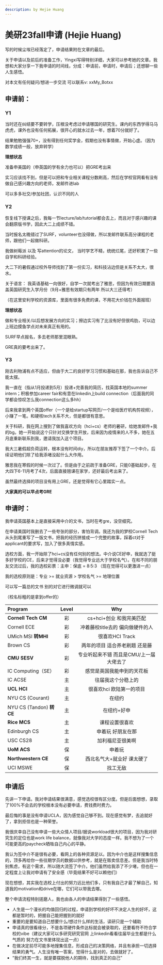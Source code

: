 ```yaml
---
description: by Hejie Huang
---
```


# 美研23fall申请 (Hejie Huang)

写的时候尘埃已经落定了，申请结果附在文章的最后。

关于申请以及前后的准备工作，Yingxi写得特别详细，大家可以参考她的文章。我想和大家分享一下我申请的时间线，分成：申请前，申请时，申请后；还想聊一些人生感悟。

对本文有任何疑问/想进一步交流 可以联系v: xxMy_Botxx



## 申请前：

### Y1

当时还在纠结要不要转学，压根没考虑过申请哪国的研究生。课内的东西学得马马虎虎，课外也没有任何拓展，很开心的就水过去一年，想着70分就好了。

结果勉勉强强70+，没有得到任何奖学金，假期也没有事情做，开始心虚。（因为数学成绩一般，放弃转学）

**理想状态**

准备申美国的（申英国的学有余力也可以）把GRE考出来

实习应该找不到，但是可以把和专业相关课程分数刷高，然后在学校官网看有没有做自己感兴趣方向的老师，发邮件进lab

可以多多社交/参加社团，认识不同的人

### Y2

恢复线下授课之后，我每一节lecture/lab/tutorial都会去上，而且对于感兴趣的课会翻原版书学，因此大二上成绩不错。

当时报名太晚错过了SURF，volunteer也没得做，所以发邮件联系高分课程的老师，跟他们一起做科研。

我做树莓派 以及 写attention的论文， 当时学艺不精，统统烂尾，还好积累了一些自学和科研经验。

大二下的暑假通过校外导师找到了第一份实习，和科技沾边但是关系不太大，很水。

关于语言： 我英语基础一向很好，自学一次就考出了雅思，但因为有效日期要涵盖英国研究生入学月份（9月+雅思有效期只有两年 所以大三还得考）

（在这里安利学校的资源库，里面有很多免费的课，不用花大价钱在外面报班）

**理想状态**

做和专业相关/以后想发展方向的实习；擦边实习有了比没有好但很鸡肋，可以边上班边摸鱼学点对未来真正有用的。

SURF早点报名，多去老师那里混眼熟。

GRE真的要考出来了。

### Y3

刚去利物浦有点不适应，但由于大二的良好学习习惯和基础在那，我也告诉自己不能太摆。

我一直在（指从1月投递到5月）投递+完善我的简历，找英国本地的summer intern；积极参加career fair和有意在linkedin上build connection（后面我的同学都会惊叹怎么我connection这么多hh）

后来我拿到两个英国offer（一个是给startup写网页/一个是给医疗机构剪视频），小赚了一笔。和硬核tech关系不大，但是都很有意思。

关于科研，我在网上搜到了做我喜欢方向（hci+cs）老师的暑研，给她发邮件+我的bg。她一开始说这个只针对交换学生开放，后来因为疫情来的人不多，她在五月底重新联系到我，邀请我加入这个项目。

我大三暑假超负荷运转，根本没有时间diy，所以在朋友推荐下签了一个中介。后续证明他们除了给我添堵没起什么大作用。

雅思我在寒假的时候一次过了。但是由于之前疏于准备GRE，只能0基础起步，在大四下6-11月考了4次，后面直接翘课在家学，还好最后考出来了。

虽然最终选择的项目没有用上GRE，还是觉得有它心里踏实一点。

**大家真的可以早点考GRE**



## 申请时：

我申请英国基本上是直接采用中介的文书，当时在考gre，没空细究。

在申请美国时我删去了一些夸张的部分，害怕背调。我还为我的梦校Cornell Tech从头到尾重写了一版文书，把我的经历拼接成一个完整的故事，踩着ct对于applicant的要求写，加入了很多真情实感。

选校方面，我一开始除了hci+cs没有任何别的想法。中介说CE好申，我就选了挺多好学校的CE，后来才觉得没必要（我觉得专业远大于学校名气）。在和不同的朋友交流过后，我的选校彩票：主申：保底 = 8:5:3 （现在觉得可以更激进一点）

我的选校原则是：专业 >= 就业资源 > 学校名气 >= 地理位置

可以写一篇总的文书 别的对它进行微调就可以 

（校名标粗的是拿到offer的）

| Program                  | Level |                   Why                   |
| :----------------------- | :---: | :-------------------------------------: |
| **Cornell Tech CM**      |  彩   |        cs+hci+创业 和我完美匹配         |
| Cornell ECE              |  彩   |    冲着藤校title去的 偏向做硬件的人     |
| UMich MSI **转MHI**      |  彩   |             很喜欢HCI Track             |
| Brown CS                 |  彩   |     两年的项目 适合养老刷题 还是藤      |
| **CMU SESV**             |  彩   | 专业听起来不错 而且是CMU/上一届大佬去了 |
| IC Computing（SE）       |  彩   |       感觉是英国我能申到的天花板        |
| IC ACSE                  |  主   |           往届我这个分稳上的            |
| **UCL HCI**              |  主   |        很喜欢hci 欧陆第一的项目         |
| NYU CS (Courant)         |  主   |                 在纽约                  |
| NYU CS (Tandon) **转CE** |  主   |               在纽约+好申               |
| **Rice MCS**             |  主   |             课程设置很喜欢              |
| Edinburgh CS             |  主   |            申着玩 好朋友在那            |
| USC CS28                 |  主   |            加利福尼亚很美啊             |
| **UoM ACS**              |  保   |                 申着玩                  |
| **Northwestern CE**      |  保   |       西北名气大+就业好 课太硬了        |
| UCI MSWE                 |  保   |                找工无敌                 |



## 申请后

先讲一下申请。我对申请结果很满意，感觉选校很有区分度。但是后面想想，录取了100%不会去的学校根本没有必要申请，费钱费时费力。

最后悔的事是没有申请UCLA，因为感觉自己够不到。现在感觉有梦，去追就好了，拿到拒信也是一种荣誉。

我很庆幸自己没有申请一些大众情人项目/据说workload很大的项目，因为我对研究生的定位也是work life balance，就像我对大学的态度一样。我不想为了一个可能更高的paycheck牺牲自己内心的平静。

我认为签中介不是很有必要，看网上的各种资源足以。因为中介也是这样搜集信息的，顶多再给你一些往期学员的数据以供参考，就是在贩卖信息差。但是我当时特别焦虑，有这个需求，所以随大流签了中介。他们虽然给我添了不少堵，但也在一定程度上让我对申请有了安全感（毕竟结果不好可以赖他们） 

现在想想，其实我在选校上付出的努力远比他们多，只有我自己才最了解自己，知道我的motivation和drive在哪，它们可以带我去哪。

整个申请流程特别搓磨人，我也由各人的申请结果得到了一些感悟。

* 人生是一个漫长的均值回归的过程，申请到学校的好坏不决定人生的好坏，这都是暂时的，把握自己能把握到的就好
* 重要的是要知道自己想要什么/想过什么样的生活，读研只是一个辅助
* 申请真的很看缘分，不是各项硬件条件达标就会被录取的，还要看符不符合学校的vibe（建议大家可以多研究研究官网 上linkedin看看往届毕业生都是什么气质的 努力在文书里体现出这一点）
* 在做决定前尽可能多地搜集信息，形成自己的决策网络，并且有承担一切选择结果的勇气。人生没有唯一答案，觉得什么是对的，去做就好了。
* “我们终其一生，就是要摆脱他人的期待，找到真正的自己”



